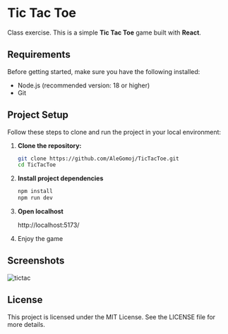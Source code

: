 # Tic Tac Toe
Class exercise.
This is a simple **Tic Tac Toe** game built with **React**.

## Requirements

Before getting started, make sure you have the following installed:

- Node.js (recommended version: 18 or higher)
- Git

## Project Setup

Follow these steps to clone and run the project in your local environment:

1. **Clone the repository:**

   ```bash
   git clone https://github.com/AleGomoj/TicTacToe.git
   cd TicTacToe
   
2. **Install project dependencies**
    ```bash
    npm install
    npm run dev
3. **Open localhost**

   http://localhost:5173/

4. Enjoy the game

## Screenshots

![tictac](https://github.com/user-attachments/assets/86083092-190f-47e2-9827-e4717a8c5e7f)

## License

This project is licensed under the MIT License. See the LICENSE file for more details.
